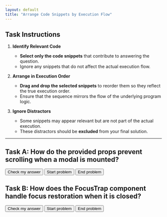 ```yaml
---
layout: default
title: "Arrange Code Snippets by Execution Flow"
---
```

## Task Instructions

1. **Identify Relevant Code**  
   - **Select only the code snippets** that contribute to answering the question.
   - Ignore any snippets that do not affect the actual execution flow.

2. **Arrange in Execution Order**  
   - **Drag and drop the selected snippets** to reorder them so they reflect the true execution order.
   - Ensure that the sequence mirrors the flow of the underlying program logic.

3. **Ignore Distractors**  
   - Some snippets may appear relevant but are not part of the actual execution.  
   - These distractors should be **excluded** from your final solution.

---

## Task A: How do the provided props prevent scrolling when a modal is mounted?

<div id="p1-sortableTrash" class="sortable-code" style="display:none"></div> 
<div id="p1-sortable" class="sortable-code"></div> 
<div style="clear:both;"></div> 
<p> 
    <input id="p1-feedbackLink" value="Check my answer" type="button" /> 
    <input id="p1-start" value="Start problem" type="button" />
    <input id="p1-end" value="End problem" type="button" />
</p> 
<script type="text/javascript"> 
let p1Stats = 0;
let totalTimeP1;
(function(){
  var initial = "mount(modal: Modal, props: ManagedModalProps): void {\n" +
    "containerInfo.restore = handleContainer(containerInfo, props);\n" +
    "function handleContainer(containerInfo: Container, props: ManagedModalProps) {\n" +
    "if (!props.disableScrollLock) {\n" +
    "scrollContainer.style.overflow = &#039;hidden&#039;;\n" +
    "const restoreStyle = ownerDocument(container).querySelectorAll(&#039;.mui-fixed&#039;); #distractor\n" +
    "function setProperty(property: string, value: string | null, priority?: string) { #distractor\n" +
    "if (scrollElement.getAttribute(&#039;overflow&#039;) === &#039;auto&#039;) { #distractor\n" +
    "restoreStyle.forEach(({ value, scrollElement, property }) =&gt; { #distractor\n" +
    "scrollElement.style.setProperty(property, value); #distractor";
  var parsonsPuzzle = new ParsonsWidget({
    "sortableId": "p1-sortable",
    "max_wrong_lines": 10,
    "grader": ParsonsWidget._graders.LineBasedGrader,
    "exec_limit": 2500,
    "can_indent": false,
    "x_indent": 50,
    "lang": "en",
    "show_feedback": true,
    "trashId": "p1-sortableTrash"
  });
  parsonsPuzzle.init(initial);
  parsonsPuzzle.shuffleLines();
  $("#p1-start").click(function(event){ 
      event.preventDefault(); 
      totalTimeP1 = Date.now();
      $("#p1-sortableTrash").show();
  }); 
  $("#p1-end").click(function(event){ 
      event.preventDefault(); 
      totalTimeP1 = Date.now() - totalTimeP1;
      console.log("p1-time: ", totalTimeP1/1000);
  }); 
  $("#p1-feedbackLink").click(function(event){ 
      event.preventDefault(); 
      parsonsPuzzle.getFeedback(); 
      p1Stats += 1;
      console.log("p1: ", p1Stats);   
  }); 
})(); 
</script>

## Task B: How does the FocusTrap component handle focus restoration when it is closed?

<div id="p2-sortableTrash" class="sortable-code" style="display:none"></div> 
<div id="p2-sortable" class="sortable-code"></div> 
<div style="clear:both;"></div> 
<p> 
    <input id="p2-feedbackLink" value="Check my answer" type="button" /> 
    <input id="p2-start" value="Start problem" type="button" />
    <input id="p2-end" value="End problem" type="button" />
</p> 
<script type="text/javascript"> 
let p2Stats = 0;
let totalTimeP2;
(function(){
  var initial = "function FocusTrap(props: FocusTrapProps): React.JSX.Element { \n" +
    "const nodeToRestore = React.useRef&lt;EventTarget | null&gt;(null); \n" +
    "if (nodeToRestore.current &amp;&amp; (nodeToRestore.current as HTMLElement).focus) { \n" +
    "(nodeToRestore.current as HTMLElement).focus(); \n" +
    "let tabbable: ReadonlyArray&lt;string&gt; | HTMLElement[] = []; #distractor\n" +
    "const rootRef = React.useRef&lt;HTMLElement&gt;(null); #distractor\n" +
    "tabbable = getTabbable(rootRef.current!); #distractor\n" +
    "const lastKeydown = React.useRef&lt;KeyboardEvent | null&gt;(null); #distractor\n" +
    "lastKeydown.current?.shiftKey &amp;&amp; lastKeydown.current?.key === &#039;Tab&#039;, #distractor\n" +
    "if (nodeTabIndex === -1 || !isNodeMatchingSelectorFocusable(node as HTMLInputElement)) { #distractor";
  var parsonsPuzzle = new ParsonsWidget({
    "sortableId": "p2-sortable",
    "max_wrong_lines": 10,
    "grader": ParsonsWidget._graders.LineBasedGrader,
    "exec_limit": 2500,
    "can_indent": false,
    "x_indent": 50,
    "lang": "en",
    "show_feedback": true,
    "trashId": "p2-sortableTrash"
  });
  parsonsPuzzle.init(initial);
  parsonsPuzzle.shuffleLines();
  $("#p2-start").click(function(event){ 
      event.preventDefault(); 
      totalTimeP2 = Date.now();
      $("#p2-sortableTrash").show();
  }); 
  $("#p2-end").click(function(event){ 
      event.preventDefault(); 
      totalTimeP2 = Date.now() - totalTimeP2;
      console.log("p2-time: ", totalTimeP2/1000);
  }); 
  $("#p2-feedbackLink").click(function(event){ 
      event.preventDefault(); 
      parsonsPuzzle.getFeedback(); 
      p2Stats += 1;
      console.log("p2", p2Stats); 
  }); 
})(); 
</script>
